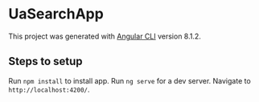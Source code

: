 # UaSearchApp

This project was generated with [Angular CLI](https://github.com/angular/angular-cli) version 8.1.2.

## Steps to setup 
Run `npm install` to install app.
Run `ng serve` for a dev server.
Navigate to `http://localhost:4200/`. 

 